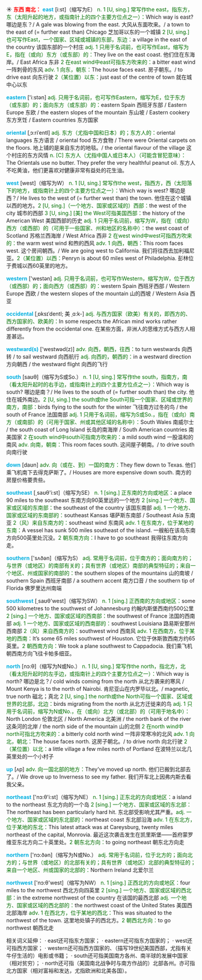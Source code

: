 ☀ <font color="red">**东西 南北：**</font>
<font color="sky blue">**east**</font> [i:st]（缩写为E）
<font color="rgb(227, 108, 9)">n. 1 [U, sing.] 常写作the east，指东方，东（太阳升起的地方，或指南针上的四个主要方位点之一）：</font>Which way is east? 哪边是东？/ A gale was blowing from the east. 大风从东面吹来。/ a town to the east of (= further east than) Chicago 芝加哥以东的一个城镇 <font color="rgb(227, 108, 9)">2 [U, sing.] 也可写作East，一个国家、区域或城镇的东部，东边：</font>a village in the east of the country 该国东部的一个村庄 <font color="rgb(227, 108, 9)">adj. 1 只用于名词前，也可写作East，缩写为E，指在（或向）东方（或东部）的：</font>They live on the east coast. 他们住在东海岸。/ East Africa 东非 <font color="rgb(227, 108, 9)">2 在east wind中east可指东方吹来的：</font>a bitter east wind 一阵刺骨的东风 <font color="rgb(227, 108, 9)">adv. 1 向东，朝东：</font>The house faces east. 房子朝东。/ to drive east 向东行驶 <font color="rgb(227, 108, 9)">2（某位置）以东：</font>just east of the centre of town 就在城中心以东

<font color="sky blue">**eastern**</font> ['i:stən] 
<font color="rgb(227, 108, 9)">adj. 只用于名词前，也可写作Eastern，缩写为E，位于东方（或东部）的；面向东方（或东部）的：</font>eastern Spain 西班牙东部 / Eastern Europe 东欧 / the eastern slopes of the mountain 东山坡 / Eastern cookery 东方烹饪 / Eastern countries 东方国家
           
<font color="sky blue">**oriental**</font> [ˌɔ:riˈentl]
<font color="rgb(227, 108, 9)">adj. 东方（尤指中国和日本）的；东方人的：</font>oriental languages 东方语言 / oriental food 东方食物 / There were Oriental carpets on the floors. 地上铺的是来自东方的地毯。/ the oriental flavour of the village 这个村庄的东方风情 <font color="rgb(227, 108, 9)">n. [C] 东方人（尤指中国人或日本人）（可能含冒犯意味）：</font>The Orientals use no butter. They prefer the very healthful peanut oil. 东方人不吃黄油，他们更喜欢对健康非常有益处的花生油。

<font color="sky blue">**west**</font> [west]（缩写为W）
<font color="rgb(227, 108, 9)">n. 1 [U, sing.] 常写作the west，指西方，西（太阳落下的地方，或指南针上的四个主要方位点之一）：</font>Which way is west? 哪边是西？/ He lives to the west of (= further west than) the town. 他住在这个城镇以西的地方。<font color="rgb(227, 108, 9)">2 [U, sing.]（一个地方、国家或区域的）西部：</font>the west of the city 城市的西部 <font color="rgb(227, 108, 9)">3 [U, sing.] [美] the West可指美国西部：</font>the history of the American West 美国西部的历史 <font color="rgb(227, 108, 9)">adj. 1 只用于名词前，缩写为W，指在（或向）西方（或西部）的（可用于一些国家、州和地区的名称中）：</font>the west coast of Scotland 苏格兰西海岸 / West Africa 西非 <font color="rgb(227, 108, 9)">2 在west wind中west可指西方吹来的：</font>the warm west wind 和煦的西风 <font color="rgb(227, 108, 9)">adv. 1 向西，朝西：</font>This room faces west. 这个房间朝西。/ We are going west to California. 我们将往西去加利福尼亚。<font color="rgb(227, 108, 9)">2（某位置）以西：</font>Penryn is about 60 miles west of Philadelphia. 彭林位于费城以西60英里的地方。

<font color="sky blue">**western**</font> ['westən] 
<font color="rgb(227, 108, 9)">adj. 只用于名词前，也可写作Western，缩写为W，位于西方（或西部）的；面向西方（或西部）的：</font>western Spain 西班牙西部 / Western Europe 西欧 / the western slopes of the mountain 山的西坡 / Western Asia 西亚
           
<font color="sky blue">**occidental**</font> [ˌɒksɪˈdentl; 美 ˌɑ:k-]
<font color="rgb(227, 108, 9)">adj. 与西方国家（欧美）有关的，即西方的、西方国家的、欧美的：</font>In some respects the African mind works rather differently from the occidental one. 在某些方面，非洲人的思维方式与西方人相差甚远。

<font color="sky blue">**westward(s)**</font> ['westwəd(z)] 
<font color="rgb(227, 108, 9)">adv. 向西，朝西，往西：</font>to turn westwards 向西转 / to sail westward 向西航行 <font color="rgb(227, 108, 9)">adj. 向西的，朝西的：</font>in a westward direction 方向朝西 / the westward flight 向西的飞行

<font color="sky blue">**south**</font> [saʊθ]（缩写为S或So.）
<font color="rgb(227, 108, 9)">n. 1 [U, sing.] 常写作the south，指南方，南（看太阳升起时的右手边，或指南针上的四个主要方位点之一）：</font>Which way is south? 哪边是南？/ He lives to the south of (= further south than) the city. 他住在城外南边。<font color="rgb(227, 108, 9)">2 [U, sing.] the south或the South可指一个国家、区域或世界的南方，南部：</font>birds flying to the south for the winter 飞往南方过冬的鸟 / the south of France 法国南部 <font color="rgb(227, 108, 9)">adj. 1 只用于名词前，缩写为S或So.，指在（或向）南方（或南部）的（可用于国家、州或其他区域的名称中）：</font>South Wales 南威尔士 / the south coast of Long Island 长岛的南海岸 / South American countries 南美国家 <font color="rgb(227, 108, 9)">2 在south wind中south可指南方吹来的：</font>a mild south wind 一股温和的南风 <font color="rgb(227, 108, 9)">adv. 向南，朝南：</font>This room faces south. 这间屋子朝南。/ to drive south 向南行驶

<font color="sky blue">**down**</font> [daʊn] 
<font color="rgb(227, 108, 9)">adv. 向（或在、到）一国的南方：</font>They flew down to Texas. 他们乘飞机南下去得克萨斯了。/ Houses are more expensive down south. 南方的房屋价格要贵些。

<font color="sky blue">**southeast**</font> [͵saʊθ'i:st]（缩写为SE）
<font color="rgb(227, 108, 9)">n. 1 [sing.] 正东南的方向或地区：</font>a place 90 miles to the southeast 东南方向90英里远的一个地方 <font color="rgb(227, 108, 9)">2 [sing.] 一个地方、国家或区域的东南部：</font>the southeast of the country 该国东南部 <font color="rgb(227, 108, 9)">adj. 1 一个地方、国家或区域的东南部的：</font>southeast Kansas 堪萨斯东南部 / Southeast Asia 东南亚 <font color="rgb(227, 108, 9)">2（风）来自东南方的：</font>southeast wind 东南风 <font color="rgb(227, 108, 9)">adv. 1 在东南方，位于某地的东南：</font>A vessel has sunk 500 miles southeast of the island. 一艘船在该岛东南方向500英里处沉没。<font color="rgb(227, 108, 9)">2 朝东南方向：</font>I have to go southeast 我得往东南方向走。

<font color="sky blue">**southern**</font> ['sʌðən]（缩写为S）
<font color="rgb(227, 108, 9)">adj. 常用于名词前，位于南方的；面向南方的；与世界（或地区）的南部有关的；具有世界（或地区）南部的典型特征的；来自一个地区、州或国家的南部的：</font>the southern slopes of the mountains 山的南坡 / southern Spain 西班牙南部 / a southern accent 南方口音 / the southern tip of Florida 佛罗里达州南端

<font color="sky blue">**southwest**</font> [͵saʊθ'west]（缩写为SW）
<font color="rgb(227, 108, 9)">n. 1 [sing.] 正西南的方向或地区：</font>some 500 kilometres to the southwest of Johannesburg 约翰内斯堡西南约500公里 <font color="rgb(227, 108, 9)">2 [sing.] 一个地方、国家或区域的西南部：</font>the southwest of France 法国的西南部 <font color="rgb(227, 108, 9)">adj. 1 一个地方、国家或区域的西南部的：</font>southwest Louisiana 路易斯安那州西南部 <font color="rgb(227, 108, 9)">2（风）来自西南方的：</font>southwest wind 西南风 <font color="rgb(227, 108, 9)">adv. 1 在西南方，位于某地的西南：</font>It’s some 65 miles southwest of Houston. 它位于休斯敦西南方约65英里。<font color="rgb(227, 108, 9)">2 朝西南方向：</font>We took a plane southwest to Cappadocia. 我们乘飞机朝西南方向飞往卡帕多细亚。

<font color="sky blue">**north**</font> [nɔ:θ]（缩写为N或No.）
<font color="rgb(227, 108, 9)">n. 1 [U, sing.] 常写作the north，指北方，北（看太阳升起时的左手边，或指南针上的四个主要方位点之一）：</font>Which way is north? 哪边是北？/ cold winds coming from the north 从北方袭来的寒风 / Mount Kenya is to the north of Nairobi. 肯尼亚山在内罗毕以北。/ magnetic, true north 磁北；真北 <font color="rgb(227, 108, 9)">2 [U, sing.] the north或the North可指一个国家、区域或世界的北部，北边：</font>birds migrating from the north 从北方迁徙来的鸟 <font color="rgb(227, 108, 9)">adj. 1 只用于名词前，缩写为N或No.，在（或向）北方（或北部）的（可用于地名中）：</font>North London 伦敦北区 / North America 北美洲 / the north bank of the river 这条河的北岸 / the north side of the mountain 山的北侧 <font color="rgb(227, 108, 9)">2 在north wind中north可指北方吹来的：</font>a bitterly cold north wind 一阵非常寒冷的北风 <font color="rgb(227, 108, 9)">adv. 1 向北，朝北：</font>The house faces north. 这房子朝北。/ to drive north 向北行驶 <font color="rgb(227, 108, 9)">2（某位置）以北：</font>a little village a few miles north of Portland 在波特兰以北几英里处的一个小村子

<font color="sky blue">**up**</font> [ʌp] 
<font color="rgb(227, 108, 9)">adv. 向一国北部的地方：</font>They’ve moved up north. 他们已搬到北部去了。/ We drove up to Inverness to see my father. 我们开车北上因弗内斯去看我父亲。

<font color="sky blue">**northeast**</font> ['nɔ:θ'i:st]（缩写为NE）
<font color="rgb(227, 108, 9)">n. 1 [sing.] 正东北的方向或地区：</font>a island to the northeast 东北方向的一个岛 <font color="rgb(227, 108, 9)">2 [sing.] 一个地方、国家或区域的东北部：</font>The northeast has been particularly hard hit. 东北部受影响尤其严重。<font color="rgb(227, 108, 9)">adj. 一个地方、国家或区域的东北部的：</font>northeast coast 东北部沿海 <font color="rgb(227, 108, 9)">adv. 1 在东北方，位于某地的东北：</font>This latest attack was at Careysburg, twenty miles northeast of the capital, Monrovia. 最近这次袭击发生在凯里斯堡——首府蒙罗维亚东北方向二十英里处。<font color="rgb(227, 108, 9)">2 朝东北方向：</font>to going northeast 朝东北方向走

<font color="sky blue">**northern**</font> ['nɔ:ðən]（缩写为N或No.）
<font color="rgb(227, 108, 9)">adj. 常用于名词前，位于北方的；面向北方的；与世界（或地区）的北部有关的；具有世界（或地区）北部的典型特征的；来自一个地区、州或国家的北部的：</font>Northern Ireland 北爱尔兰

<font color="sky blue">**northwest**</font> ['nɔ:θ'west]（缩写为NW）
<font color="rgb(227, 108, 9)">n. 1 [sing.] 正西北的方向或地区：</font>four miles to the northwest 西北方向四英里 <font color="rgb(227, 108, 9)">2 [sing.] 一个地方、国家或区域的西北部：</font>in the extreme northwest of the country 在该国的最西北部 <font color="rgb(227, 108, 9)">adj. 一个地方、国家或区域的西北部的：</font>the northwest coast of the United States 美国西北部海岸 <font color="rgb(227, 108, 9)">adv. 1 在西北方，位于某地的西北：</font>This was situated to the northwest of the town. 这里地处镇子的西北方。<font color="rgb(227, 108, 9)">2 朝西北方向：</font>to go northwest 朝西北走

相关词义延伸：
· east还可指东方国家；
· eastern还可指东方国家的；
· west还可指西方国家；
· western还可指西方国家的、（描写19世纪美国西部，尤指有关牛仔生活的）电影或书籍；
· south还可指美国南方各州、南半球的发展中国家（相对贫穷）；
· north还可指（美国南北战争时与南方作战的）北部各州。亦可指北方国家（相对富裕和发达，尤指欧洲和北美各国）。


